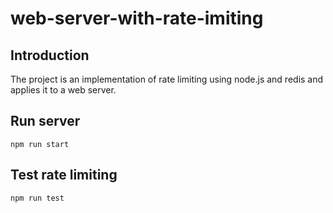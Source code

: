 # web-server-with-rate-imiting

## Introduction
The project is an implementation of rate limiting using node.js and redis and applies it to a web server.

## Run server
```
npm run start
```

## Test rate limiting
```
npm run test
```